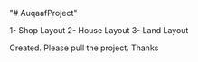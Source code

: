 "# AuqaafProject" 

1- Shop Layout
2- House Layout
3- Land Layout

Created. Please pull the project. Thanks
